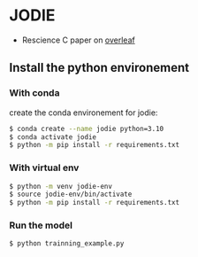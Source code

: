 # JODIE

- Rescience C paper on [overleaf](https://www.overleaf.com/read/yzdtjgjppgkg)

## Install the python environement 

### With conda 

create the conda environement for jodie: 
```bash
$ conda create --name jodie python=3.10
$ conda activate jodie
$ python -m pip install -r requirements.txt  
```

### With virtual env
```bash
$ python -m venv jodie-env
$ source jodie-env/bin/activate
$ python -m pip install -r requirements.txt  
```
### Run the model 

```bash
$ python trainning_example.py
```
